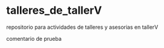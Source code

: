 # talleres_de_tallerV
repositorio para actividades de talleres y asesorias en tallerV

comentario de prueba